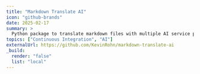 ```yaml
---
title: "Markdown Translate AI"
icon: "github-brands"
date: 2025-02-17
summary: >
  Python package to translate markdown files with multiple AI service providers.
topics: ["Continuous Integration", "AI"]
externalUrl: https://github.com/KevinRohn/markdown-translate-ai
_build:
  render: "false"
  list: "local"
---
```

